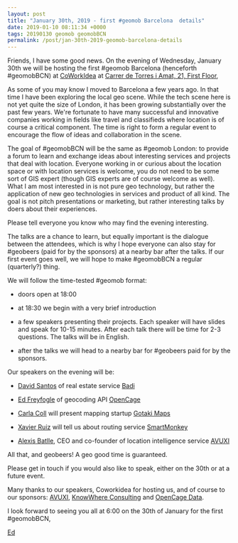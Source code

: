```yaml
--- 
layout: post
title: "January 30th, 2019 - first #geomob Barcelona  details"
date: 2019-01-10 08:11:34 +0000
tags: 20190130 geomob geomobBCN
permalink: /post/jan-30th-2019-geomob-barcelona-details
---
```



Friends, I have some good news. On the evening of Wednesday, January 30th we
will be hosting the first #geomob Barcelona (henceforth #geomobBCN)
at [CoWorkIdea](https://coworkidea.com/en/) at [Carrer de Torres i Amat, 21, First Floor](https://goo.gl/maps/wEAX4uRU8EN2),

As some of you may know I moved to Barcelona a few years ago.
In that time I have been exploring the local geo scene. While the tech
scene here is not yet quite the size of London, it has been growing
substantially over the past few years. We're fortunate to have many successful
and innovative companies working in fields like travel and classifieds where
location is of course a critical component. The time is right to form a
regular event to encourage the flow of ideas and collaboration in the scene. 

The goal of #geomobBCN will be the same as #geomob London: to provide
a forum to learn and exchange ideas about interesting services and projects
that deal with location. Everyone working in or curious about the location
space or with location services is welcome, you do not need to be some sort of
GIS expert (though GIS experts are of course welcome as well). What I am most
interested in is not pure geo technology, but rather the application of new
geo technologies in services and product of all kind. The goal is not pitch
presentations or marketing, but rather interesting talks by doers about their
experiences.

Please tell everyone you know who may find the evening interesting.

The talks are a chance to learn, but equally important is the dialogue between
the attendees, which is why I hope everyone can also stay for #geobeers (paid
for by the sponsors) at a nearby bar after the talks. If our first event goes
well, we will hope to make #geomobBCN a regular (quarterly?) thing. 

We will follow the time-tested #geomob format:

* doors open at 18:00

* at 18:30 we begin with a very brief introduction

* a few speakers presenting their projects. Each speaker will have slides and
speak for 10-15 minutes. After each talk there will be time for 2-3 questions.
The talks will be in English.

* after the talks we will head to a nearby bar for #geobeers paid for by the
sponsors. 

Our speakers on the evening will be:

* [David Santos](https://twitter.com/dsantosmerino) of real estate service [Badi](https://badi.com)

* [Ed Freyfogle](https://twitter.com/freyfogle) of geocoding API [OpenCage](https://opencagedata.com/)

* [Carla Coll](https://www.linkedin.com/in/ccollroca/) will present mapping startup [Gotaki Maps](https://twitter.com/Gotakimaps)

* [Xavier Ruiz](https://twitter.com/enedebe) will tell us about routing service [SmartMonkey](https://en.smartmonkey.io)

* [Alexis Batlle](https://twitter.com/AlexisBatlle), CEO and co-founder of location intelligence service [AVUXI](http://www.avuxi.com/)

All that, and geobeers! A geo good time is guaranteed.

Please get in touch if you would also like to speak, either on the 30th or at
a future event.

Many thanks to our speakers, Coworkidea for hosting us, and of course to our
sponsors:
[AVUXI](https://www.avuxi.com),
[KnowWhere Consulting](https://knowwhereconsulting.co.uk/) and 
[OpenCage Data](https://opencagedata.com/). 

I look forward to seeing you all at 6:00 on the 30th of January for the first #geomobBCN,

[Ed](https://twitter.com/freyfogle)